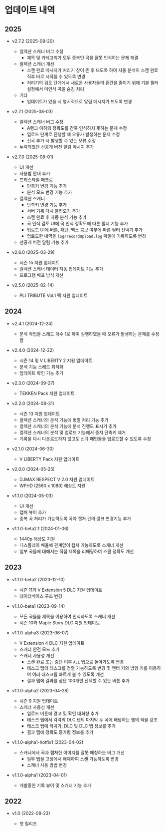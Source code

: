 # 업데이트 내역

## 2025

- v2.7.2 (2025-08-20)

  - 컬렉션 스캐너 버그 수정
    - 제목 및 카테고리가 모두 중복인 곡을 잘못 인식하는 문제 해결
  - 컬렉션 스캐너 개선
    - 스캔 완료 메시지가 처리기 창이 뜬 후 뜨도록 하여 자동 분석이 스캔 완료 직후 바로 시작될 수 있도록 변경
    - 처리기의 검토 단계에서 새로운 사용자들의 혼란을 줄이기 위해 기본 필터 설정에서 미인식 곡을 숨김 처리
  - 기타
    - 업데이트가 있을 시 명시적으로 알림 메시지가 뜨도록 변경

- v2.7.1 (2025-08-03)

  - 컬렉션 스캐너 버그 수정
    - A랭크 이하의 정확도를 간혹 인식하지 못하는 문제 수정
    - 업로드 단계로 진행할 때 오류가 발생하는 문제 수정
    - 신곡 추가 시 발생할 수 있는 오류 수정
  - 누락되었던 선공개 버전 알림 메시지 추가

- v2.7.0 (2025-08-01)

  - UI 개선
  - 사용법 안내 추가
  - 프리스타일 매크로
    - 단축키 변경 기능 추가
    - 분석 모드 변경 기능 추가
  - 컬렉션 스캐너
    - 단축키 변경 기능 추가
    - 서버 기록 다시 불러오기 추가
    - 스캔 완료 후 자동 분석 기능 추가
    - 곡 인식 검토 UI에 곡 인식 정확도에 따른 필터 기능 추가
    - 업로드 UI에 버튼, 패턴, 맥스 콤보 여부에 따른 필터 선택기 추가
    - 업로드한 내역을 `log/recordUpload.log` 파일에 기록하도록 변경
  - 선공개 버전 알림 기능 추가

- v2.6.0 (2025-03-29)

  - 시즌 15 지원 업데이트
  - 컬렉션 스캐너 데이터 자동 업데이트 기능 추가
  - 프로그램 배포 방식 개선

- v2.5.0 (2025-02-14)

  - PLI TRIBUTE Vol.1 팩 지원 업데이트

## 2024

- v2.4.1 (2024-12-24)

  - 분석 작업을 스레드 개수 1로 하여 실행하였을 때 오류가 발생하는 문제를 수정함

- v2.4.0 (2024-12-22)

  - 시즌 14 및 V LIBERTY 2 지원 업데이트
  - 분석 기능 스레드 최적화
  - 업데이트 확인 기능 추가

- v2.3.0 (2024-09-27)

  - TEKKEN Pack 지원 업데이트

- v2.2.0 (2024-08-31)

  - 시즌 13 지원 업데이트
  - 컬렉션 스캐너의 분석 기능에 병렬 처리 기능 추가
  - 컬렉션 스캐너의 분석 기능에 분석 진행도 표시기 추가
  - 컬렉션 스캐너의 분석 및 업로드 기능에서 중지 단축키 제거
  - 기록을 다시 다운로드하지 않고도 신규 패턴들을 업로드할 수 있도록 수정

- v2.1.0 (2024-06-30)

  - V LIBERTY Pack 지원 업데이트

- v2.0.0 (2024-05-25)

  - DJMAX RESPECT V 2.0 지원 업데이트
  - WFHD (2560 x 1080) 해상도 지원

- v1.1.0 (2024-05-03)

  - UI 개선
  - 캡처 뷰어 추가
  - 중복 곡 처리가 가능하도록 곡과 캡처 간의 링크 변경기능 추가

- v1.1.0-beta2.1 (2024-01-06)

  - 1440p 해상도 지원
  - 디스플레이 배율에 관계없이 캡처 가능하도록 스캐너 개선
  - 일부 곡들에 대해서는 직접 제목을 리매핑하여 스캔 정확도 개선

## 2023

- v1.1.0-beta2 (2023-12-10)

  - 시즌 11과 V Extension 5 DLC 지원 업데이트
  - 데이터베이스 구조 변경

- v1.1.0-beta1 (2023-09-14)

  - 모든 곡들을 제목을 이용하여 인식하도록 스캐너 개선
  - 시즌 10과 Maple Story DLC 지원 업데이트

- v1.1.0-alpha3 (2023-06-07)

  - V Extension 4 DLC 지원 업데이트
  - 스캐너 안전 모드 추가
  - 스캐너 사용성 개선
    - 스캔 완료 또는 중단 이후 `ALL` 탭으로 돌아가도록 변경
    - 태스크 탭의 태스크를 정렬 가능하도록 변경 및 엔터 키와 방향 키를 이용하여 여러 태스크를 빠르게 볼 수 있도록 개선
    - 결과 탭에 결과를 상단 100개만 선택할 수 있는 버튼 추가

- v1.1.0-alpha2 (2023-04-28)

  - 시즌 9 지원 업데이트
  - 스캐너 사용성 개선
    - 업로드 버튼에 경고 및 확인 대화창 추가
    - 태스크 탭에서 각각의 DLC 탭의 마지막 두 곡에 해당하는 행의 색을 강조
    - 태스크 탭에 작곡가, DLC 및 DLC 탭 정보를 추가
    - 결과 탭에 정확도 증가량 정보를 추가

- v1.1.0-alpha1-hotfix1 (2023-04-02)

  - 스캐너에서 곡과 캡처한 이미지를 잘못 매칭하는 버그 개선
    - 일부 탭을 고정에서 해제하여 스캔 가능하도록 변경
    - 스캐너 사용 방법 변경

- v1.1.0-alpha1 (2023-04-01)

  - 개발중인 기록 뷰어 및 스캐너 기능 추가

## 2022

- v1.0 (2022-08-23)

  - 첫 릴리즈
